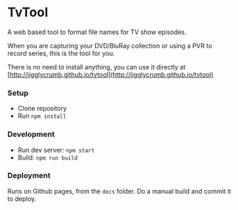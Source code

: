 # TvTool

A web based tool to format file names for TV show episodes.

When you are capturing your DVD/BluRay collection or using a PVR to record series, this is the tool for you.

There is no need to install anything, you can use it directly at [http://jigglycrumb.github.io/tvtool](http://jigglycrumb.github.io/tvtool)

### Setup

- Clone repository
- Run `npm install`

### Development

- Run dev server: `npm start`
- Build: `npm run build`

### Deployment

Runs on Github pages, from the `docs` folder.
Do a manual build and commit it to deploy.

